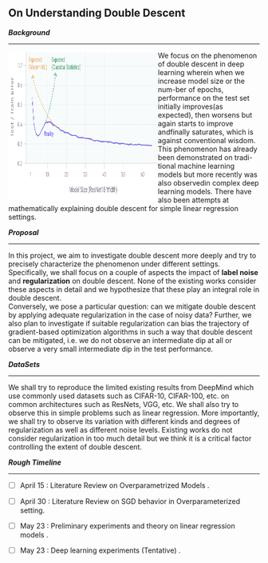 ## On Understanding Double Descent      

**_Background_**

----------------
<img align="left" width="300" height="300" src="./img/double_descent.png"> 
We focus on the phenomenon of double descent in deep learning wherein when we increase model size or 
the num-ber of epochs, performance on the test set initially improves(as expected), 
then worsens but again starts to improve andfinally saturates, which is against conventional wisdom.
This phenomenon has already been demonstrated on tradi-tional machine 
learning models but more recently was also observedin complex deep learning models. 
There have also been attempts at mathematically explaining
double descent for simple linear regression settings.



**_Proposal_**

-------------------

In this project, we aim to investigate double descent more deeply and try to precisely 
characterize the phenomenon under different settings. 
Specifically, we shall focus on a couple of aspects the impact of **label noise** and **regularization** on 
double descent. None of the existing works consider these aspects in detail and we hypothesize that these 
play an integral role in double descent.   
Conversely, we pose a particular question: can we mitigate double descent by applying adequate regularization 
in the case of noisy data? Further, we also plan to investigate if suitable regularization can 
bias the trajectory of gradient-based optimization algorithms in such a way that double descent can 
be mitigated, i.e. we do not observe an intermediate dip at all or observe a very small intermediate 
dip in the test performance.

**_DataSets_**

-------------------

We shall try to reproduce the limited existing results from DeepMind which use commonly used 
datasets such as CIFAR-10, CIFAR-100, etc. on common architectures such as ResNets, VGG, etc. 
We shall also try to observe this in simple problems such as linear regression. 
More importantly, we shall try to observe its variation with different kinds and 
degrees of regularization as well as different noise levels. Existing works 
do not consider regularization in too much detail but we think it is a critical factor 
controlling the extent of double descent.


**_Rough Timeline_**

---------

- [ ] April 15 : Literature Review on Overparametrized Models .
- [ ] April 30 : Literature Review on SGD behavior in Overparameterized setting.   
- [ ] May 23 : Preliminary experiments and theory on linear regression models .
- [ ] May 23 : Deep learning experiments (Tentative) .



